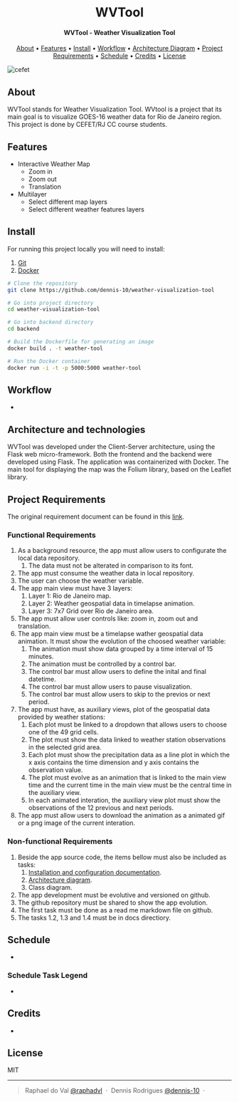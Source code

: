 <h1 align="center">
  WVTool
</h1>

<h4 align="center">
  WVTool - Weather Visualization Tool
</h4>

<p align="center">
  <a href="#about">About</a> •
  <a href="#features">Features</a> •
  <a href="#install">Install</a> •
  <a href="#workflow">Workflow</a> •
  <a href="#architecture-diagram">Architecture Diagram</a> •
  <a href="#project-requirements">Project Requirements</a> •
  <a href="#schedule">Schedule</a> •
  <a href="#credits">Credits</a> •
  <a href="#license">License</a>
</p>

![cefet](https://i.imgur.com/K0E5iFC.jpg)

## About

WVTool stands for Weather Visualization Tool. WVtool is a project that its main goal
is to visualize GOES-16 weather data for Rio de Janeiro region. This project is done
by CEFET/RJ CC course students.

## Features

* Interactive Weather Map
  * Zoom in
  * Zoom out
  * Translation
* Multilayer
  * Select different map layers
  * Select different weather features layers

## Install

For running this project locally you will need to install:

1. [Git](https://github.com/git/git)
2. [Docker](https://www.docker.com/)

```bash
# Clone the repository
git clone https://github.com/dennis-10/weather-visualization-tool

# Go into project directory
cd weather-visualization-tool

# Go into backend directory
cd backend

# Build the Dockerfile for generating an image
docker build . -t weather-tool

# Run the Docker container
docker run -i -t -p 5000:5000 weather-tool

```

## Workflow

-

## Architecture and technologies

WVTool was developed under the Client-Server architecture, using the Flask web micro-framework. Both the frontend and the backend were developed using Flask. The application was containerized with Docker. The main tool for displaying the map was the Folium library, based on the Leaflet library.


## Project Requirements

The original requirement document can be found in this [link](https://github.com/cassiofb-dev/weather-visualization-tool/tree/master/docs/assets/PCS2022.1-Projeto1-wvtool_compressed.pdf).

### Functional Requirements

1. As a background resource, the app must allow users to configurate the local data repository.
   1. The data must not be alterated in comparison to its font.
2. The app must consume the weather data in local repository.
3. The user can choose the weather variable.
4. The app main view must have 3 layers:
   1. Layer 1: Rio de Janeiro map.
   2. Layer 2: Weather geospatial  data in timelapse animation.
   3. Layer 3: 7x7 Grid over Rio de Janeiro area.
5. The app must allow user controls like: zoom in, zoom out and translation.
6. The app main view must be a timelapse wather geospatial data animation. It must show the evolution of the choosed weather variable:
   1. The animation must show data grouped by a time interval of 15 minutes.
   2. The animation must be controlled by a control bar.
   3. The control bar must allow users to define the inital and final datetime.
   4. The control bar must allow users to pause visualization.
   5. The control bar must allow users to skip to the previos or next period.
7. The app must have, as auxiliary views, plot of the geospatial data provided by weather stations:
   1. Each plot must be linked to a dropdown that allows users to choose one of the 49 grid cells.
   2. The plot must show the data linked to weather station observations in the selected grid area.
   3. Each plot must show the precipitation data as a line plot in which the x axis contains the time dimension and y axis contains the observation value.
   4. The plot must evolve as an animation that is linked to the main view time and the current time in the main view must be the central time in the auxiliary view.
   5. In each animated interation, the auxiliary view plot must show the observations of the 12 previous and next periods.
8. The app must allow users to download the animation as a animated gif or a png image of the current interation.

### Non-functional Requirements

1. Beside the app source code, the items bellow must also be included as tasks:
   1. <a href="#install">Installation and configuration documentation</a>.
   2. <a href="#architecture-diagram">Architecture diagram</a>.
   3. Class diagram.
2. The app development must be evolutive and versioned on github.
3. The github repository must be shared to show the app evolution.
4. The first task must be done as a read me markdown file on github.
5. The tasks 1.2, 1.3 and 1.4 must be in docs directiory.

## Schedule

-

### Schedule Task Legend

-

## Credits

-

## License

MIT

---

> Raphael do Val [@raphadvl](https://github.com/raphadvl) &nbsp;&middot;&nbsp;
> Dennis Rodrigues [@dennis-10](https://github.com/dennis-10) &nbsp;&middot;&nbsp;
